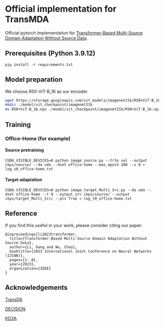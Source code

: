 # Official implementation for TransMDA

Official pytorch implementation for [Transformer-Based Multi-Source Domain Adaptation Without Source Data](https://doi.org/10.1109/IJCNN54540.2023.10191276).

## Prerequisites (Python 3.9.12)

```
pip install -r requirements.txt
```

## Model preparation

We choose R50-ViT-B_16 as our encoder.

```bash root transformerdepth
wget https://storage.googleapis.com/vit_models/imagenet21k/R50+ViT-B_16.npz 
mkdir ./model/vit_checkpoint/imagenet21k 
mv R50+ViT-B_16.npz ./model/vit_checkpoint/imagenet21k/R50+ViT-B_16.npz
```

## Training

### Office-Home (for example)

#### Source pretraining

```
CUDA_VISIBLE_DEVICES=0 python image_source.py --trte val --output ckps/source/ --da uda --dset office-home --max_epoch 100 --s 0 > log_s0_office-home.txt
```

#### Target adaptation

```
CUDA_VISIBLE_DEVICES=0 python image_target_Multi_Src.py --da uda --dset office-home --t 0 --output_src ckps/source/ --output ckps/target_Multi_Src/ --pls True > log_t0_office-home.txt
```

## Reference

If you find this useful in your work, please consider citing our paper:

```
@inproceedings{li2023transformer,
  title={Transformer-Based Multi-Source Domain Adaptation Without Source Data},
  author={Li, Gang and Wu, Chao},
  booktitle={2023 International Joint Conference on Neural Networks (IJCNN)},
  pages={1--8},
  year={2023},
  organization={IEEE}
}
```

## Acknowledgements

[TransDA](https://github.com/ygjwd12345/TransDA)

[DECISION](https://github.com/driptaRC/DECISION)

[KD3A](https://github.com/FengHZ/KD3A)
